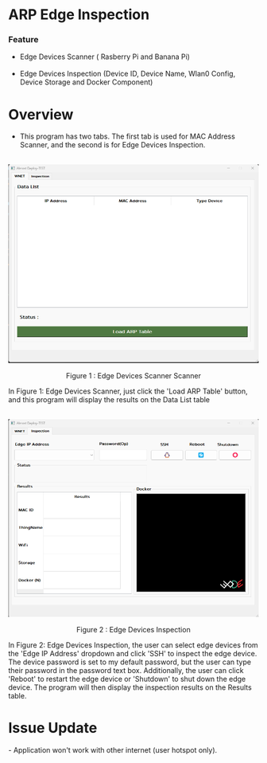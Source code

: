 <H1> ARP Edge Inspection </H1>

<H3> Feature </H3>

- Edge Devices Scanner ( Rasberry Pi and Banana Pi) <br></br>
- Edge Devices Inspection (Device ID, Device Name, Wlan0 Config, Device Storage and Docker Component)

<H1> Overview </H1>

- This program has two tabs. The first tab is used for MAC Address Scanner, and the second is for Edge Devices Inspection. <br> </br>
<p align="center">

![Alt text](img/ARP_F1.png)
<p align="center"> Figure 1 : Edge Devices Scanner Scanner </p> 
In Figure 1: Edge Devices Scanner, just click the 'Load ARP Table' button, and this program will display the results on the Data List table <br></br>

![!\[Alt text\](image.png)](img/ARP_F2.png)
<p align="center"> Figure 2 : Edge Devices Inspection </p>  
In Figure 2: Edge Devices Inspection, the user can select edge devices from the 'Edge IP Address' dropdown and click 'SSH' to inspect the edge device. The device password is set to my default password, but the user can type their password in the password text box. Additionally, the user can click 'Reboot' to restart the edge device or 'Shutdown' to shut down the edge device. The program will then display the inspection results on the Results table.

</p>

<H1> Issue Update </H1>
- Application won't work with other internet (user hotspot only).
